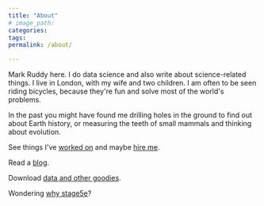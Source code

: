 ```yaml
---
title: "About"
# image_path: 
categories: 
tags: 
permalink: /about/

---
```


Mark Ruddy here. I do data science and also write about science-related things. I live in London, with my wife and two children. I am often to be seen riding bicycles, because they're fun and solve most of the world's problems.

In the past you might have found me drilling holes in the ground to find out about Earth history, or measuring the teeth of small mammals and thinking about evolution. 

See things I've [worked on](/portfolio/) and maybe [hire me](/hire-me/).

Read a [blog](/blog/).

Download [data and other goodies](/resources/).

Wondering [why stage5e](/stage5e/)?
